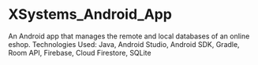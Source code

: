 # XSystems_Android_App
An Android app that manages the remote and local databases of an online eshop.
Technologies Used: Java, Android Studio, Android SDK, Gradle, Room API, Firebase, Cloud Firestore, SQLite
